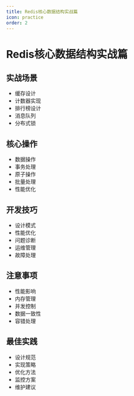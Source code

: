 ```yaml
---
title: Redis核心数据结构实战篇
icon: practice
order: 2
---
```


# Redis核心数据结构实战篇

## 实战场景
- 缓存设计
- 计数器实现
- 排行榜设计
- 消息队列
- 分布式锁

## 核心操作
- 数据操作
- 事务处理
- 原子操作
- 批量处理
- 性能优化

## 开发技巧
- 设计模式
- 性能优化
- 问题诊断
- 运维管理
- 故障处理

## 注意事项
- 性能影响
- 内存管理
- 并发控制
- 数据一致性
- 容错处理

## 最佳实践
- 设计规范
- 实现策略
- 优化方法
- 监控方案
- 维护建议
